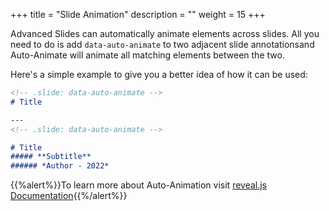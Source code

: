 +++
title = "Slide Animation"
description = ""
weight = 15
+++

Advanced Slides can automatically animate elements across slides. All you need to do is add `data-auto-animate` to two adjacent slide annotationsand Auto-Animate will animate all matching elements between the two.

Here's a simple example to give you a better idea of how it can be used:

```md
<!-- .slide: data-auto-animate -->
# Title

---
<!-- .slide: data-auto-animate -->

# Title
##### **Subtitle**
###### *Author - 2022* 
```

{{%alert%}}To learn more about Auto-Animation visit [reveal.js Documentation](https://revealjs.com/auto-animate/){{%/alert%}}
